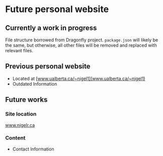 # Future personal website

## Currently a work in progress
File structure borrowed from Dragonfly project. `package.json` will likely be the same, but otherwise, all other files will be removed and replaced with relevant files. 

## Previous personal website
* Located at [www.ualberta.ca/~nigel1](www.ualberta.ca/~nigel1)
* Outdated Information

## Future works

### Site location
www.nigelr.ca

### Content
* Contact Information
